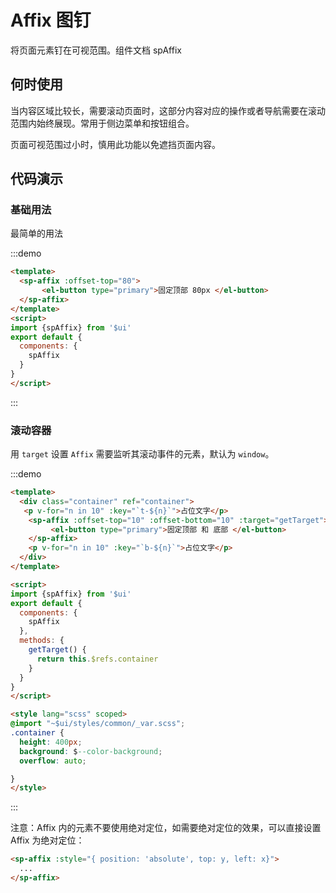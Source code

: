 # Affix 图钉

将页面元素钉在可视范围。组件文档 <api-link href="components/sp-affix">spAffix</api-link>

## 何时使用

当内容区域比较长，需要滚动页面时，这部分内容对应的操作或者导航需要在滚动范围内始终展现。常用于侧边菜单和按钮组合。

页面可视范围过小时，慎用此功能以免遮挡页面内容。

## 代码演示

### 基础用法

最简单的用法

:::demo
```html
<template>
  <sp-affix :offset-top="80">
       <el-button type="primary">固定顶部 80px </el-button>
  </sp-affix>
</template>
<script>
import {spAffix} from '$ui'
export default {
  components: {
    spAffix
  }
}
</script>

```
:::

### 滚动容器

用 `target` 设置 `Affix` 需要监听其滚动事件的元素，默认为 `window`。

:::demo
```html
<template>
  <div class="container" ref="container">
   <p v-for="n in 10" :key="`t-${n}`">占位文字</p>
    <sp-affix :offset-top="10" :offset-bottom="10" :target="getTarget">
         <el-button type="primary">固定顶部 和 底部 </el-button>
    </sp-affix>
    <p v-for="n in 10" :key="`b-${n}`">占位文字</p>
  </div>
</template>

<script>
import {spAffix} from '$ui'
export default {
  components: {
    spAffix
  },
  methods: {
    getTarget() {
      return this.$refs.container
    }
  }
}
</script>

<style lang="scss" scoped>
@import "~$ui/styles/common/_var.scss";
.container {
  height: 400px;
  background: $--color-background;
  overflow: auto;

}
</style>

```
:::

注意：Affix 内的元素不要使用绝对定位，如需要绝对定位的效果，可以直接设置 Affix 为绝对定位：

```html
<sp-affix :style="{ position: 'absolute', top: y, left: x}">
  ...
</sp-affix>
```
